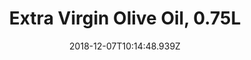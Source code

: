 ---
region: en
title: 'Extra Virgin Olive Oil, 0.75L'
image: /images/1200x675/product-00-olive-oil-750.jpg
date: 2018-12-07T10:14:48.939Z
description: 'Delicious, spicy green, & calorie rich.'
price: '€14.00 + P&P'
weight: 5
cta: 'mailto:francesca.tomassini@gmail.com?subject=Extra%20Virgin%20Olive%20Oil,%200.75L%20enquiry.&body=Please%20tell%20me%20how%20much%20it%20is%20to%20post%20to%20my%20address%3A%0D%0A%0D%0A%0D%0APostcode%3A%0D%0A%0D%0A%0D%0A%0D%0A%20Thank%20you%0D%0A%0D%0A%0D%0A%0D%0A'
---